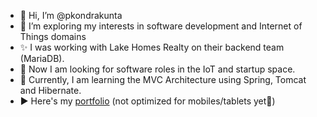 - 👋 Hi, I’m @pkondrakunta
- 👀 I’m exploring my interests in software development and Internet of Things domains
- ✨ I was working with Lake Homes Realty on their backend team (MariaDB).
- 🔭 Now I am looking for software roles in the IoT and startup space.
- 🌱 Currently, I am learning the MVC Architecture using Spring, Tomcat and Hibernate.
- ▶️ Here's my [portfolio](https://pkon-portfolio.web.app/) (not optimized for mobiles/tablets yet🥲)

<!---
pkondrakunta/pkondrakunta is a ✨ special ✨ repository because its `README.md` (this file) appears on your GitHub profile.
You can click the Preview link to take a look at your changes.
--->
